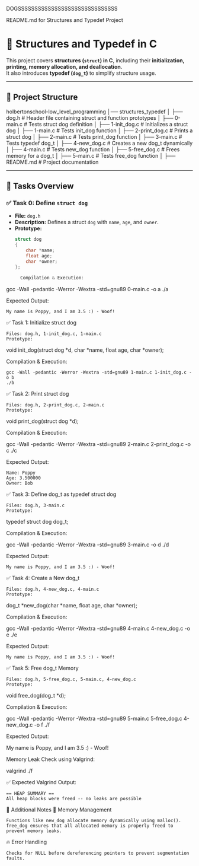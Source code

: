DOGSSSSSSSSSSSSSSSSSSSSSSSSSSSSSS


 README.md for Structures and Typedef Project

# 🐶 Structures and Typedef in C

This project covers **structures (`struct`) in C**, including their **initialization, printing, memory allocation, and deallocation**.  
It also introduces **typedef (`dog_t`)** to simplify structure usage.

---

## 📂 **Project Structure**

holbertonschool-low_level_programming │── structures_typedef │ ├── dog.h # Header file containing struct and function prototypes │ ├── 0-main.c # Tests struct dog definition │ ├── 1-init_dog.c # Initializes a struct dog │ ├── 1-main.c # Tests init_dog function │ ├── 2-print_dog.c # Prints a struct dog │ ├── 2-main.c # Tests print_dog function │ ├── 3-main.c # Tests typedef dog_t │ ├── 4-new_dog.c # Creates a new dog_t dynamically │ ├── 4-main.c # Tests new_dog function │ ├── 5-free_dog.c # Frees memory for a dog_t │ ├── 5-main.c # Tests free_dog function │ ├── README.md # Project documentation


---

## 🚀 **Tasks Overview**

### ✅ **Task 0: Define `struct dog`**
- **File:** `dog.h`
- **Description:** Defines a struct `dog` with `name`, `age`, and `owner`.
- **Prototype:**
  ```c
  struct dog
  {
      char *name;
      float age;
      char *owner;
  };

    Compilation & Execution:

gcc -Wall -pedantic -Werror -Wextra -std=gnu89 0-main.c -o a
./a

Expected Output:

    My name is Poppy, and I am 3.5 :) - Woof!

✅ Task 1: Initialize struct dog

    Files: dog.h, 1-init_dog.c, 1-main.c
    Prototype:

void init_dog(struct dog *d, char *name, float age, char *owner);

Compilation & Execution:

    gcc -Wall -pedantic -Werror -Wextra -std=gnu89 1-main.c 1-init_dog.c -o b
    ./b

✅ Task 2: Print struct dog

    Files: dog.h, 2-print_dog.c, 2-main.c
    Prototype:

void print_dog(struct dog *d);

Compilation & Execution:

gcc -Wall -pedantic -Werror -Wextra -std=gnu89 2-main.c 2-print_dog.c -o c
./c

Expected Output:

    Name: Poppy
    Age: 3.500000
    Owner: Bob

✅ Task 3: Define dog_t as typedef struct dog

    Files: dog.h, 3-main.c
    Prototype:

typedef struct dog dog_t;

Compilation & Execution:

gcc -Wall -pedantic -Werror -Wextra -std=gnu89 3-main.c -o d
./d

Expected Output:

    My name is Poppy, and I am 3.5 :) - Woof!

✅ Task 4: Create a New dog_t

    Files: dog.h, 4-new_dog.c, 4-main.c
    Prototype:

dog_t *new_dog(char *name, float age, char *owner);

Compilation & Execution:

gcc -Wall -pedantic -Werror -Wextra -std=gnu89 4-main.c 4-new_dog.c -o e
./e

Expected Output:

    My name is Poppy, and I am 3.5 :) - Woof!

✅ Task 5: Free dog_t Memory

    Files: dog.h, 5-free_dog.c, 5-main.c, 4-new_dog.c
    Prototype:

void free_dog(dog_t *d);

Compilation & Execution:

gcc -Wall -pedantic -Werror -Wextra -std=gnu89 5-main.c 5-free_dog.c 4-new_dog.c -o f
./f

Expected Output:

My name is Poppy, and I am 3.5 :) - Woof!

Memory Leak Check using Valgrind:

valgrind ./f

✅ Expected Valgrind Output:

    == HEAP SUMMARY ==
    All heap blocks were freed -- no leaks are possible

📌 Additional Notes
📝 Memory Management

    Functions like new_dog allocate memory dynamically using malloc().
    free_dog ensures that all allocated memory is properly freed to prevent memory leaks.

🔥 Error Handling

    Checks for NULL before dereferencing pointers to prevent segmentation faults.